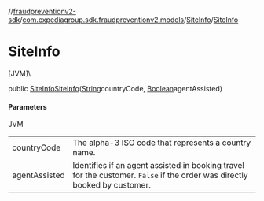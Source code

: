 //[fraudpreventionv2-sdk](../../../index.md)/[com.expediagroup.sdk.fraudpreventionv2.models](../index.md)/[SiteInfo](index.md)/[SiteInfo](-site-info.md)

# SiteInfo

[JVM]\

public [SiteInfo](index.md)[SiteInfo](-site-info.md)([String](https://docs.oracle.com/javase/8/docs/api/java/lang/String.html)countryCode, [Boolean](https://docs.oracle.com/javase/8/docs/api/java/lang/Boolean.html)agentAssisted)

#### Parameters

JVM

| | |
|---|---|
| countryCode | The alpha-3 ISO code that represents a country name. |
| agentAssisted | Identifies if an agent assisted in booking travel for the customer. `False` if the order was directly booked by customer. |
